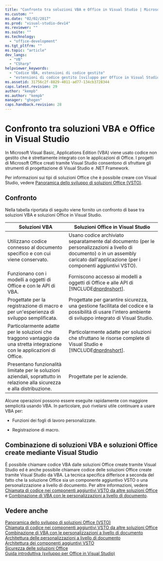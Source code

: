 ```yaml
---
title: "Confronto tra soluzioni VBA e Office in Visual Studio | Microsoft Docs"
ms.custom: ""
ms.date: "02/02/2017"
ms.prod: "visual-studio-dev14"
ms.reviewer: ""
ms.suite: ""
ms.technology: 
  - "office-development"
ms.tgt_pltfrm: ""
ms.topic: "article"
dev_langs: 
  - "VB"
  - "CSharp"
helpviewer_keywords: 
  - "Codice VBA, estensioni di codice gestito"
  - "estensioni di codice gestito [sviluppo per Office in Visual Studio], confronto con VBA"
ms.assetid: 31756c2f-8829-4011-ad77-134cb3728344
caps.latest.revision: 29
author: "kempb"
ms.author: "kempb"
manager: "ghogen"
caps.handback.revision: 28
---
```

# Confronto tra soluzioni VBA e Office in Visual Studio
  In Microsoft Visual Basic, Applications Edition \(VBA\) viene usato codice non gestito che è strettamente integrato con le applicazioni di Office. I progetti di Microsoft Office creati tramite Visual Studio consentono di sfruttare gli strumenti di progettazione di Visual Studio e .NET Framework.  
  
 Per informazioni sui tipi di soluzioni Office che è possibile creare con Visual Studio, vedere [Panoramica dello sviluppo di soluzioni Office &#40;VSTO&#41;](../vsto/office-solutions-development-overview-vsto.md).  
  
## Confronto  
 Nella tabella riportata di seguito viene fornito un confronto di base tra soluzioni VBA e soluzioni Office in Visual Studio.  
  
|Soluzioni VBA|Soluzioni Office in Visual Studio|  
|-------------------|---------------------------------------|  
|Utilizzano codice connesso al documento specifico e con cui viene conservato.|Usano codice archiviato separatamente dal documento \(per le personalizzazioni a livello di documento\) o in un assembly caricato dall'applicazione \(per i componenti aggiuntivi VSTO\).|  
|Funzionano con i modelli a oggetti di Office e con le API di VBA.|Forniscono accesso ai modelli a oggetti di Office e alle API di [!INCLUDE[dnprdnshort](../sharepoint/includes/dnprdnshort-md.md)].|  
|Progettate per la registrazione di macro e per un'esperienza di sviluppo semplificata.|Progettate per garantire sicurezza, una gestione facilitata del codice e la possibilità di usare l'intero ambiente di sviluppo integrato di Visual Studio.|  
|Particolarmente adatte per le soluzioni che traggono vantaggio da una stretta integrazione con le applicazioni di Office.|Particolarmente adatte per soluzioni che sfruttano le risorse complete di Visual Studio e [!INCLUDE[dnprdnshort](../sharepoint/includes/dnprdnshort-md.md)].|  
|Presentano funzionalità limitate per le soluzioni aziendali, soprattutto in relazione alla sicurezza e alla distribuzione.|Progettate per le aziende.|  
  
 Alcune operazioni possono essere eseguite rapidamente con maggiore semplicità usando VBA. In particolare, può rivelarsi utile continuare a usare VBA per:  
  
-   Funzioni dei fogli di lavoro personalizzate.  
  
-   Registrazione di macro.  
  
## Combinazione di soluzioni VBA e soluzioni Office create mediante Visual Studio  
 È possibile chiamare codice VBA dalle soluzioni Office create tramite Visual Studio ed è anche possibile chiamare codice delle soluzioni Office create tramite Visual Studio da VBA. La tecnica specifica differisce a seconda del fatto che la soluzione Office sia un componente aggiuntivo VSTO o una personalizzazione a livello di documento. Per altre informazioni, vedere [Chiamata di codice nei componenti aggiuntivi VSTO da altre soluzioni Office](../vsto/calling-code-in-vsto-add-ins-from-other-office-solutions.md) e [Combinazione di VBA con le personalizzazioni a livello di documento](../vsto/combining-vba-and-document-level-customizations.md).  
  
## Vedere anche  
 [Panoramica dello sviluppo di soluzioni Office &#40;VSTO&#41;](../vsto/office-solutions-development-overview-vsto.md)   
 [Chiamata di codice nei componenti aggiuntivi VSTO da altre soluzioni Office](../vsto/calling-code-in-vsto-add-ins-from-other-office-solutions.md)   
 [Combinazione di VBA con le personalizzazioni a livello di documento](../vsto/combining-vba-and-document-level-customizations.md)   
 [Architettura delle personalizzazioni a livello di documento](../vsto/architecture-of-document-level-customizations.md)   
 [Architettura dei componenti aggiuntivi VSTO](../vsto/architecture-of-vsto-add-ins.md)   
 [Sicurezza delle soluzioni Office](../vsto/securing-office-solutions.md)   
 [Guida introduttiva &#40;sviluppo per Office in Visual Studio&#41;](../vsto/getting-started-office-development-in-visual-studio.md)  
  
  